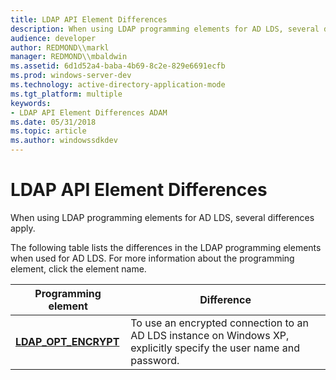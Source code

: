 ```yaml
---
title: LDAP API Element Differences
description: When using LDAP programming elements for AD LDS, several differences apply.
audience: developer
author: REDMOND\\markl
manager: REDMOND\\mbaldwin
ms.assetid: 6d1d52a4-baba-4b69-8c2e-829e6691ecfb
ms.prod: windows-server-dev
ms.technology: active-directory-application-mode
ms.tgt_platform: multiple
keywords:
- LDAP API Element Differences ADAM
ms.date: 05/31/2018
ms.topic: article
ms.author: windowssdkdev
---
```


# LDAP API Element Differences

When using LDAP programming elements for AD LDS, several differences apply.

The following table lists the differences in the LDAP programming elements when used for AD LDS. For more information about the programming element, click the element name.



| Programming element                            | Difference                                                                                                                    |
|------------------------------------------------|-------------------------------------------------------------------------------------------------------------------------------|
| [**LDAP\_OPT\_ENCRYPT**](https://msdn.microsoft.com/library/aa367019) | To use an encrypted connection to an AD LDS instance on Windows XP, explicitly specify the user name and password.<br/> |



 

 

 





